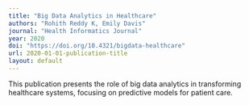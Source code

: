 ```yaml
---
title: "Big Data Analytics in Healthcare"
authors: "Rohith Reddy K, Emily Davis"
journal: "Health Informatics Journal"
year: 2020
doi: "https://doi.org/10.4321/bigdata-healthcare"
url: 2020-01-01-publication-title
layout: default
---
```


This publication presents the role of big data analytics in transforming healthcare systems, focusing on predictive models for patient care.
